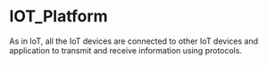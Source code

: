 # IOT_Platform
As in IoT, all the IoT devices are connected to other IoT devices and application to transmit and receive information using protocols.
